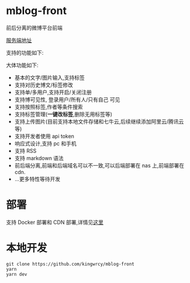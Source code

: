 # mblog-front

前后分离的微博平台前端

[服务端地址](https://github.com/kingwrcy/mblog-backend)

支持的功能如下:

大体功能如下:

- 基本的文字/图片输入,支持标签
- 支持对历史博文/标签修改
- 支持单/多用户,支持开启/关闭注册
- 支持博可见性, 登录用户/所有人/只有自己 可见
- 支持按照标签,作者等条件搜索
- 支持标签管理(**一键改标签**,删除无用标签等)
- 支持上传图片(目前支持本地文件存储和七牛云,后续继续添加阿里云/腾讯云等)
- 支持开发者使用 api token
- 响应式设计,支持 pc 和手机
- 支持 RSS
- 支持 markdown 语法
- 前后端分离,前端和后端域名可以不一致,可以后端部署在 nas 上,前端部署在 cdn.
- ...更多特性等待开发

# 部署

支持 Docker 部署和 CDN 部署,详情见[这里](https://github.com/kingwrcy/mblog-backend)

# 本地开发

```
git clone https://github.com/kingwrcy/mblog-front
yarn
yarn dev
```
